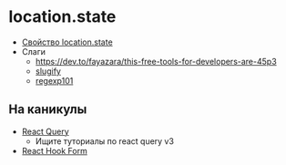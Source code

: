 # location.state

- [Свойство location.state](https://reactrouter.com/web/api/Link)
- Слаги
  - https://dev.to/fayazara/this-free-tools-for-developers-are-45p3
  - [slugify](https://www.npmjs.com/package/slugify)
  - [regexp101](https://regex101.com/)

## На каникулы

- [React Query](https://react-query.tanstack.com/)
  - Ищите туториалы по react query v3
- [React Hook Form](https://react-hook-form.com/)

